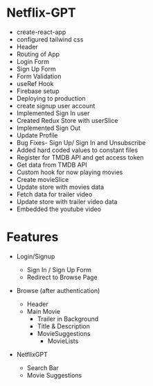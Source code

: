 # Netflix-GPT
- create-react-app
- configured tailwind css
- Header
- Routing of App
- Login Form
- Sign Up Form
- Form Validation
- useRef Hook
- Firebase setup
- Deploying to production
- create signup user account
- Implemented Sign In user
- Created Redux Store with userSlice
- Implemented Sign Out
- Update Profile
- Bug Fixes- Sign Up/ Sign In and Unsubscribe
- Added hard coded values to constant files
- Register for TMDB API and get access token
- Get data from TMDB API
- Custom hook for now playing movies
- Create movieSlice
- Update store with movies data
- Fetch data for trailer video
- Update store with trailer video data
- Embedded the youtube video



# Features

- Login/Signup 
    - Sign In / Sign Up Form
    - Redirect to Browse Page
- Browse (after authentication)
    - Header
    - Main Movie
        - Trailer in Background
        - Title & Description
        - MovieSuggestions
            - MovieLists

- NetflixGPT
    - Search Bar
    - Movie Suggestions